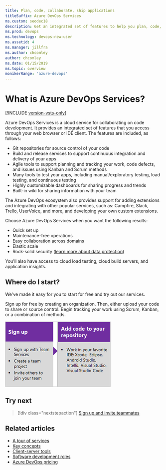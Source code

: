 ```yaml
---
title: Plan, code, collaborate, ship applications
titleSuffix: Azure DevOps Services
ms.custom: seodec18
description: Get an integrated set of features to help you plan, code, collaborate, and ship your applications faster.
ms.prod: devops
ms.technology: devops-new-user
ms.assetid: 4 
ms.manager: jillfra
ms.author: chcomley
author: chcomley
ms.date: 01/15/2019
ms.topic: overview
monikerRange: 'azure-devops'
---
```


# What is Azure DevOps Services?

[!INCLUDE [version-vsts-only](../_shared/version-vsts-only.md)]

Azure DevOps Services is a cloud service for collaborating on code development. It provides an integrated set of features that you access through your web browser or IDE client. The features are included, as follows:

- Git repositories for source control of your code
- Build and release services to support continuous integration and delivery of your apps
- Agile tools to support planning and tracking your work, code defects, and issues using Kanban and Scrum methods
- Many tools to test your apps, including manual/exploratory testing, load testing, and continuous testing
- Highly customizable dashboards for sharing progress and trends
- Built-in wiki for sharing information with your team

The Azure DevOps ecosystem also provides support for adding extensions and integrating with other popular services, such as: Campfire, Slack, Trello, UserVoice, and more, and developing your own custom extensions.  

Choose Azure DevOps Services when you want the following results:

- Quick set up
- Maintenance-free operations
- Easy collaboration across domains
- Elastic scale
- Rock-solid security ([learn more about data protection](../articles/team-services-security-whitepaper.md))


You'll also have access to cloud load testing, cloud build servers, and application insights.

## Where do I start?

We've made it easy for you to start for free and try out our services.

Sign up for free by creating an organization. Then, either upload your code to share or source control. Begin tracking your work using Scrum, Kanban, or a combination of methods.

[![Sign up for Azure DevOps Services](_img/what-is-vsts-sign-up-step-1.png)](sign-up-invite-teammates.md)[![Add code to repository](_img/what-is-vsts-add-code-ide-step-2.png)](code-with-git.md)

## Try next  

> [!div class="nextstepaction"]
> [Sign up and invite teammates](sign-up-invite-teammates.md)

## Related articles

- [A tour of services](services.md)
- [Key concepts](concepts.md)  
- [Client-server tools](tools.md)
- [Software development roles](roles.md)
- [Azure DevOps pricing](https://azure.microsoft.com/pricing/details/devops/azure-devops-services/)


<!---
[Small teams can start for free!](https://visualstudio.microsoft.com/products/visual-studio-team-services-vs.aspx)  
[DevOps overview for Azure DevOps Services and TFS](index.md)
*(c) 2016 Microsoft Corporation. All rights reserved. This document is
provided "as-is." Information and views expressed in this document,
including URL and other Internet Web site references, may change without
notice. You bear the risk of using it.*

*This document does not provide you with any legal rights to any
intellectual property in any Microsoft product. You may copy and use
this document for your internal, reference purposes.*
--> 
